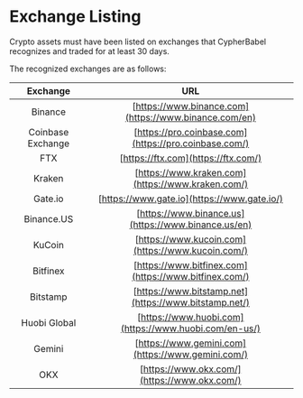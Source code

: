 # Exchange Listing

Crypto assets must have been listed on exchanges that CypherBabel recognizes and traded for at least 30 days.

The recognized exchanges are as follows:&#x20;

|      Exchange     |                          URL                          |
| :---------------: | :---------------------------------------------------: |
|      Binance      | [https://www.binance.com](https://www.binance.com/en) |
| Coinbase Exchange | [https://pro.coinbase.com](https://pro.coinbase.com/) |
|        FTX        |          [https://ftx.com](https://ftx.com/)          |
|       Kraken      |   [https://www.kraken.com](https://www.kraken.com/)   |
|      Gate.io      |      [https://www.gate.io](https://www.gate.io/)      |
|     Binance.US    |  [https://www.binance.us](https://www.binance.us/en)  |
|       KuCoin      |   [https://www.kucoin.com](https://www.kucoin.com/)   |
|      Bitfinex     | [https://www.bitfinex.com](https://www.bitfinex.com/) |
|      Bitstamp     | [https://www.bitstamp.net](https://www.bitstamp.net/) |
|    Huobi Global   | [https://www.huobi.com](https://www.huobi.com/en-us/) |
|       Gemini      |   [https://www.gemini.com](https://www.gemini.com/)   |
|        OKX        |      [https://www.okx.com/](https://www.okx.com/)     |
